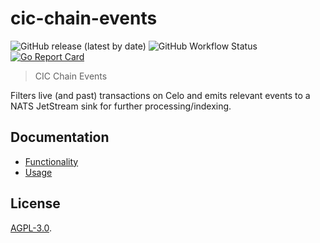 # cic-chain-events

![GitHub release (latest by date)](https://img.shields.io/github/v/release/inethi/inethi-cic-chain-events)
![GitHub Workflow Status](https://img.shields.io/github/actions/workflow/status/inethi/inethi-cic-chain-events/release.yaml)
[![Go Report Card](https://goreportcard.com/badge/github.com/inethi/inethi-cic-chain-events)](https://goreportcard.com/report/github.com/inethi/inethi-cic-chain-events)

> CIC Chain Events

Filters live (and past) transactions on Celo and emits relevant events to a NATS JetStream sink for further processing/indexing.

## Documentation

- [Functionality](docs/functionality.md)
- [Usage](docs/usage.md)

## License

[AGPL-3.0](LICENSE).
